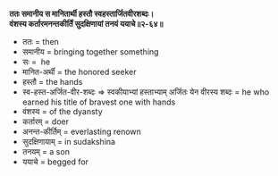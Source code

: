 **ततः समानीय स मानितार्थी हस्तौ स्वहस्तार्जितवीरशब्दः।**  
**वंशस्य कर्तारमनन्तकीर्तिं सुदक्षिणायां तनयं ययाचे॥२-६४॥**

*   ततः = then
*   समानीय = bringing together something
*   सः =  he
*   मानित-अर्थी = the honored seeker
*   हस्तौ = the hands
*   स्व-हस्त-अर्जित-वीर-शब्दः => स्वकीयाभ्यां हस्ताभ्याम् अर्जितः येन वीरस्य शब्दः = he who earned his title of bravest one with hands
*   वंशस्य = of the dyansty
*   कर्तारम् = doer
*   अनन्त-कीर्तिम् = everlasting renown
*   सुदक्षिणायाम् = in sudakshina
*   तनयम् = a son
*   ययाचे = begged for